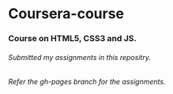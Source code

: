 # Coursera-course
### Course on HTML5, CSS3 and JS.

###### Submitted my assignments in this repositry.
###### Refer the gh-pages branch for the assignments.
